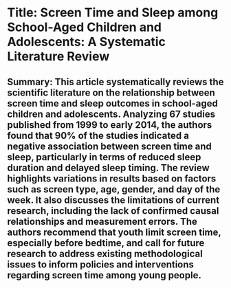 # Title: Screen Time and Sleep among School-Aged Children and Adolescents: A Systematic Literature Review

## Summary: This article systematically reviews the scientific literature on the relationship between screen time and sleep outcomes in school-aged children and adolescents. Analyzing 67 studies published from 1999 to early 2014, the authors found that 90% of the studies indicated a negative association between screen time and sleep, particularly in terms of reduced sleep duration and delayed sleep timing. The review highlights variations in results based on factors such as screen type, age, gender, and day of the week. It also discusses the limitations of current research, including the lack of confirmed causal relationships and measurement errors. The authors recommend that youth limit screen time, especially before bedtime, and call for future research to address existing methodological issues to inform policies and interventions regarding screen time among young people.